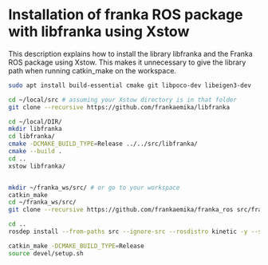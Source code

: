 # Installation of franka ROS package with libfranka using Xstow

This description explains how to install the library libfranka and the Franka ROS package using Xstow.
This makes it unnecessary to give the library path when running catkin_make on the workspace.

```bash
sudo apt install build-essential cmake git libpoco-dev libeigen3-dev

cd ~/local/src # assuming your Xstow directory is in that folder
git clone --recursive https://github.com/frankaemika/libfranka

cd ~/local/DIR/
mkdir libfranka
cd libfranka/
cmake -DCMAKE_BUILD_TYPE=Release ../../src/libfranka/
cmake --build .
cd ..
xstow libfranka/


mkdir ~/franka_ws/src/ # or go to your workspace
catkin_make
cd ~/franka_ws/src/
git clone --recursive https://github.com/frankaemika/franka_ros src/franka_ros

cd ..
rosdep install --from-paths src --ignore-src --rosdistro kinetic -y --skip-keys libfranka

catkin_make -DCMAKE_BUILD_TYPE=Release
source devel/setup.sh
```
